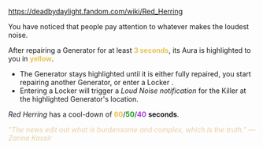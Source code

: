 https://deadbydaylight.fandom.com/wiki/Red_Herring

<p>You have noticed that people pay attention to whatever makes the loudest noise.
<p>After repairing a Generator  for at least <b><span class="clr clr2" style="color: #e8c252 ;">3 seconds</span></b>, its Aura  is highlighted to you in <b><span class="clr clr2" style="color: #e8c252 ;">yellow</span></b>.
</p>
<ul><li>The Generator stays highlighted until it is either fully repaired, you start repairing another Generator, or enter a Locker .</li>
<li>Entering a Locker will trigger a <i>Loud Noise notification</i> for the Killer at the highlighted Generator's location.</li></ul>
<p><i>Red Herring</i> has a cool-down of <span class="clr" style="color: #e8c252;"><b>60</b></span>/<span class="clr" style="color: #199b1e;"><b>50</b></span>/<span class="clr" style="color: #ac3ee3;"><b>40</b></span> <b>seconds</b>.
</p><p><i><span class="clr clr9" style="color: #e7cda2 ;">"The news edit out what is burdensome and complex, which is the truth." — Zarina Kassir</span></i>
</p>
</p>